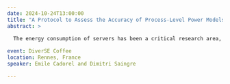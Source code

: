 ```yaml
---
date: 2024-10-24T13:00:00
title: "A Protocol to Assess the Accuracy of Process-Level Power Models"
abstract: >
  
  The energy consumption of servers has been a critical research area, drawing significant interest from academic and industrial sectors. Various models have been developed to estimate power consumption of computing devices, ranging from simple linear models to more complex ones. In recent years, as the cloud paradigm has expanded and allowed applications to be hosted alongside others in virtual machines, power models have evolved to distribute energy usage among applications on a server. These models aim to achieve two primary objectives: monitoring the energy footprint and optimizing energy consumption. Nonetheless, little attention has been given in academic literature to evaluate the efficiency and accuracy of the allocation phase of this models. This paper presents a definition of power division and a protocol to evaluate models using such division. The proposed protocol is used to evaluate models on physical machines with different performance settings, toggling hyperthreading and turboboost. Before discussing the conceptual distinctions between power and energy allocation models, our results show the existence of some limitations in the existing models. These results provide valuable insight into the missing information needed to improve the accuracy of power models.

event: DiverSE Coffee
location: Rennes, France
speaker: Emile Cadorel and Dimitri Saingre

---
```



